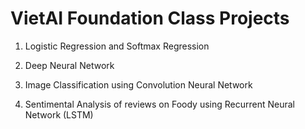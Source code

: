 # VietAI Foundation Class Projects

1. Logistic Regression and Softmax Regression

2. Deep Neural Network

3. Image Classification using Convolution Neural Network

4. Sentimental Analysis of reviews on Foody using Recurrent Neural Network (LSTM)

  
